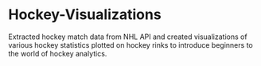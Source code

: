 # Hockey-Visualizations
Extracted hockey match data from NHL API and created visualizations of various hockey statistics plotted on hockey rinks to introduce beginners to the world of hockey analytics.
